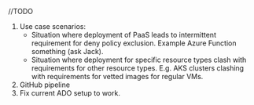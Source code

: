 //TODO
1. Use case scenarios:
    - Situation where deployment of PaaS leads to intermittent requirement for deny policy exclusion. Example Azure Function something (ask Jack).
    - Situation where deployment for specific resource types clash with requirements for other resource types. E.g. AKS clusters clashing with requirements for vetted images for regular VMs.
2. GitHub pipeline
3. Fix current ADO setup to work. 


